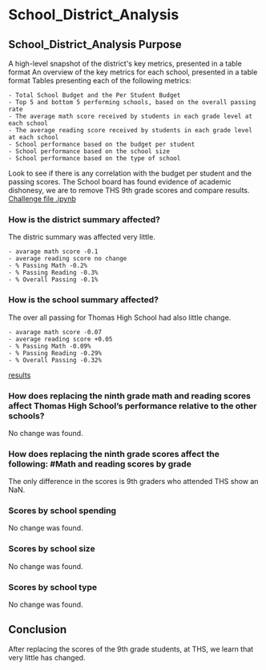 # School_District_Analysis
## School_District_Analysis Purpose
A high-level snapshot of the district's key metrics, presented in a table format
An overview of the key metrics for each school, presented in a table format
Tables presenting each of the following metrics:

	- Total School Budget and the Per Student Budget
	- Top 5 and bottom 5 performing schools, based on the overall passing rate
	- The average math score received by students in each grade level at each school
	- The average reading score received by students in each grade level at each school
	- School performance based on the budget per student
	- School performance based on the school size 
	- School performance based on the type of school
	

Look to see if there is any correlation with the budget per student and the passing scores. 
The School board has found evidence of academic dishonesy, we are to remove THS 9th grade scores and compare results.
[Challenge file .ipynb](PyCitySchools_Challenge.ipynb )

### How is the district summary affected?

The distric summary was affected very little.

	- avarage math score -0.1
	- average reading score no change
	- % Passing Math -0.2%
	- % Passing Reading -0.3%
	- % Overall Passing -0.1%

### How is the school summary affected?

The over all passing for Thomas High School had also little change.

	- avarage math score -0.07
	- average reading score +0.05
	- % Passing Math -0.09%
	- % Passing Reading -0.29%
	- % Overall Passing -0.32% 
	
[results](Resources/change.png )

### How does replacing the ninth grade math and reading scores affect Thomas High School’s performance relative to the other schools?

No change was found.

### How does replacing the ninth grade scores affect the following: #Math and reading scores by grade

The only difference in the scores is 9th graders who attended THS show an NaN.

### Scores by school spending

No change was found.

### Scores by school size

No change was found.

### Scores by school type

No change was found.

## Conclusion

After replacing the scores of the 9th grade students, at THS, we learn that very little has changed. 
